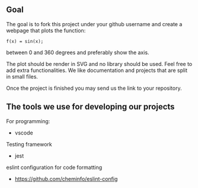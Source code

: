 ## Goal

The goal is to fork this project under your github username and create a webpage that plots the function:

```
f(x) = sin(x);
```

between 0 and 360 degrees and preferably show the axis.

The plot should be render in SVG and no library should be used. Feel free to add extra functionalities. We like documentation and projects that are split in small files.

Once the project is finished you may send us the link to your repository.

## The tools we use for developing our projects

For programming:

- vscode

Testing framework

- jest

eslint configuration for code formatting

- https://github.com/cheminfo/eslint-config
